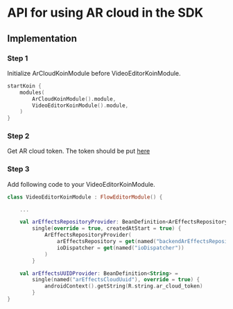 # API for using AR cloud in the SDK

## Implementation

### Step 1

Initialize ArCloudKoinModule before VideoEditorKoinModule.  

```kotlin
startKoin {
    modules(
        ArCloudKoinModule().module,
        VideoEditorKoinModule().module,
    )
}
```

### Step 2

Get AR cloud token.
The token should be put [here](../app/src/main/res/values/strings.xml#L9)

### Step 3

Add following code to your VideoEditorKoinModule.

```kotlin
class VideoEditorKoinModule : FlowEditorModule() {

    ...

    val arEffectsRepositoryProvider: BeanDefinition<ArEffectsRepositoryProvider> =
        single(override = true, createdAtStart = true) {
            ArEffectsRepositoryProvider(
                arEffectsRepository = get(named("backendArEffectsRepository")),
                ioDispatcher = get(named("ioDispatcher"))
            )
        }

    val arEffectsUUIDProvider: BeanDefinition<String> =
        single(named("arEffectsCloudUuid"), override = true) {
            androidContext().getString(R.string.ar_cloud_token)
        }
}
```